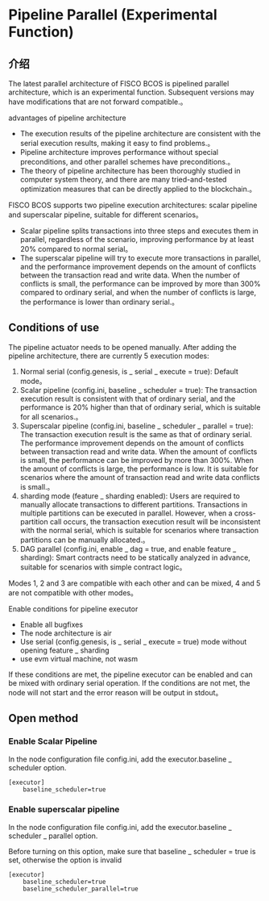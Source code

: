 # Pipeline Parallel (Experimental Function)

## 介绍

The latest parallel architecture of FISCO BCOS is pipelined parallel architecture, which is an experimental function. Subsequent versions may have modifications that are not forward compatible.。

advantages of pipeline architecture
- The execution results of the pipeline architecture are consistent with the serial execution results, making it easy to find problems.。
- Pipeline architecture improves performance without special preconditions, and other parallel schemes have preconditions.。
- The theory of pipeline architecture has been thoroughly studied in computer system theory, and there are many tried-and-tested optimization measures that can be directly applied to the blockchain.。

FISCO BCOS supports two pipeline execution architectures: scalar pipeline and superscalar pipeline, suitable for different scenarios。
- Scalar pipeline splits transactions into three steps and executes them in parallel, regardless of the scenario, improving performance by at least 20% compared to normal serial。
- The superscalar pipeline will try to execute more transactions in parallel, and the performance improvement depends on the amount of conflicts between the transaction read and write data. When the number of conflicts is small, the performance can be improved by more than 300% compared to ordinary serial, and when the number of conflicts is large, the performance is lower than ordinary serial.。

## Conditions of use

The pipeline actuator needs to be opened manually. After adding the pipeline architecture, there are currently 5 execution modes:
1. Normal serial (config.genesis, is _ serial _ execute = true): Default mode。
1. Scalar pipeline (config.ini, baseline _ scheduler = true): The transaction execution result is consistent with that of ordinary serial, and the performance is 20% higher than that of ordinary serial, which is suitable for all scenarios.。
1. Superscalar pipeline (config.ini, baseline _ scheduler _ parallel = true): The transaction execution result is the same as that of ordinary serial. The performance improvement depends on the amount of conflicts between transaction read and write data. When the amount of conflicts is small, the performance can be improved by more than 300%. When the amount of conflicts is large, the performance is low. It is suitable for scenarios where the amount of transaction read and write data conflicts is small.。
1. sharding mode (feature _ sharding enabled): Users are required to manually allocate transactions to different partitions. Transactions in multiple partitions can be executed in parallel. However, when a cross-partition call occurs, the transaction execution result will be inconsistent with the normal serial, which is suitable for scenarios where transaction partitions can be manually allocated.。
1. DAG parallel (config.ini, enable _ dag = true, and enable feature _ sharding): Smart contracts need to be statically analyzed in advance, suitable for scenarios with simple contract logic。

Modes 1, 2 and 3 are compatible with each other and can be mixed, 4 and 5 are not compatible with other modes。

Enable conditions for pipeline executor
- Enable all bugfixes
- The node architecture is air
- Use serial (config.genesis, is _ serial _ execute = true) mode without opening feature _ sharding
- use evm virtual machine, not wasm

If these conditions are met, the pipeline executor can be enabled and can be mixed with ordinary serial operation. If the conditions are not met, the node will not start and the error reason will be output in stdout。

## Open method

### Enable Scalar Pipeline

In the node configuration file config.ini, add the executor.baseline _ scheduler option.

```
[executor]
    baseline_scheduler=true
```

### Enable superscalar pipeline

In the node configuration file config.ini, add the executor.baseline _ scheduler _ parallel option.

Before turning on this option, make sure that baseline _ scheduler = true is set, otherwise the option is invalid

```
[executor]
    baseline_scheduler=true
    baseline_scheduler_parallel=true
```

